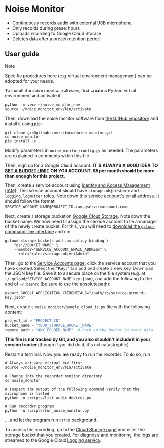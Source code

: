 # Noise Monitor

- Continuously records audio with external USB microphone
- Only records during preset hours
- Uploads recording to Google Cloud Storage
- Deletes data after a preset retention period

## User guide
> [!NOTE]
> Specific procedures here (e.g. virtual environment management) can be adopted for your needs.

To install the noise monitor software, first create a Python virtual environment and activate it:
```shell
python -m venv ~/noise_monitor_env
source ~/noise_monitor_env/bin/activate
```

Then, download the noise monitor software from [the GitHub repository](https://github.com/sibocw/noise-monitor) and install it using `pip`:
```shell
git clone git@github.com:sibocw/noise-monitor.git
cd noise_monitor
pip install -e .
```

Modify parameters in `noise_monitor/config.py` as needed. The parameters are explained in comments within this file. 

Then, sign up for a Google Cloud account. **IT IS ALWAYS A GOOD IDEA TO [SET A BUDGET LIMIT](https://cloud.google.com/billing/docs/how-to/budgets) ON YOU ACCOUNT. $5 per month should be more than enough for this project.**

Then, create a service account using [Identity and Access Management (IAM)](https://console.cloud.google.com/iam-admin/serviceaccounts). This service account should have `storage.objectAdmin` and `logging.logWriter` roles. Note down this service account's email address. It should follow the format `SERVICE_ACCOUNT_NAME@PROJECT_ID.iam.gserviceaccount.com`.

Next, create a storage bucket on [Google Cloud Storage](https://console.cloud.google.com/storage/overview;tab=overview). Note down the bucket name. We now need to assign the service account to be a manager of the newly create bucket. For this, you will need to [download the `gcloud` command-line interface](https://cloud.google.com/sdk/docs/install-sdk) and run
```shell
gcloud storage buckets add-iam-policy-binding \
    "gs://BUCKET_NAME" \
    --member="SERVICE_ACCOUNT_EMAIL_ADDRESS" \
    --role="roles/storage.objectAdmin"
```

Then, go to the [Service Accounts page](https://console.cloud.google.com/iam-admin/serviceaccounts), click the service account that you have created. Select the "Keys" tab and and create a new key. Download the JSON key file. Save it to a secure place on the file system (e.g. at `~/.gcloud/SERVICE_ACCOUNT_NAME_key.json`), and add the following to the end of `~/.bashrc` (be sure to use the absolute path):
```shell
export GOOGLE_APPLICATION_CREDENTIALS="/path/to/service-account-key.json"
```

Next, create a `noise_monitor/google_cloud_io.py` file with the following content:
```Python
project_id = "PROJECT_ID"
bucket_name = "YOUR_STORAGE_BUCKET_NAME"
remote_path = "ANY_FOLDER_NAME"  # Path in the bucket to store data
```
**This file is not tracked by Git, and you also shouldn't include it in your version tracker** (though if you did do it, it's not catastrophic).

Restart a terminal. Now you are ready to run the recorder. To do so, run
```shell
# Always activate virtual env first
source ~/noise_monitor_env/bin/activate  

# Change into the recorder monitor directory
cd noise_monitor

# Inspect the output of the following command verify that the microphone is listed
python -u scripts/list_audio_devices.py  

# Run recorder program
python -u scripts/run_noise_monitor.py
```
... and let the program run in the background.

To access the recording, go to the [Cloud Storage page](https://console.cloud.google.com/storage/browser) and enter the storage bucket that you created. For diagnosis and monitoring, the logs are streamed to the Google Cloud [Logging service](https://console.cloud.google.com/logs).